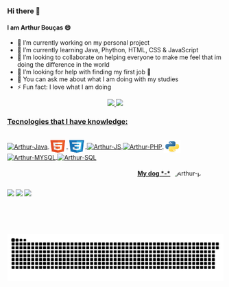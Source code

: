 ### Hi there 👋 
#### I am Arthur Bouças 😄

- 🔭 I’m currently working on my personal project
- 🌱 I’m currently learning Java, Phython, HTML, CSS & JavaScript
- 👯 I’m looking to collaborate on helping everyone to make me feel that im doing the difference in the world
- 🤔 I’m looking for help with finding my first job 💼
- 💬 You can ask me about what I am doing with my studies
- ⚡ Fun fact: I love what I am doing

<div align="center">
  <a href="https://github.com/Thurdias">
 <img height="180em" src="https://github-readme-stats.vercel.app/api?username=thurdias&show_icons=true&theme=dracula&include_all_commits=true&count_private=true"/>
  <img height="180em" src="https://github-readme-stats.vercel.app/api/top-langs/?username=thurdias&layout=compact&langs_count=7&theme=dracula"/>
</div>
  <h3> Tecnologies that I have knowledge: </h3>
</div>
<div style="display: inline_block"><br>
  <img align="center" alt="Arthur-Java" height="30" width="40" src="https://cdn.jsdelivr.net/gh/devicons/devicon/icons/java/java-original.svg">
  <img align="center" alt="Arthur-HTML" height="30" width="40" src="https://raw.githubusercontent.com/devicons/devicon/master/icons/html5/html5-original.svg">
  <img align="center" alt="Arthur-CSS" height="30" width="40" src="https://raw.githubusercontent.com/devicons/devicon/master/icons/css3/css3-original.svg">
  <img align="center" alt="Arthur-JS" height="30" width="40" src="https://cdn.jsdelivr.net/gh/devicons/devicon/icons/javascript/javascript-original.svg">
  <img align="center" alt="Arthur-PHP" height="30" width="40" src="https://cdn.jsdelivr.net/gh/devicons/devicon/icons/php/php-original.svg">
  <img align="center" alt="Arthur-Python" height="30" width="40" src="https://raw.githubusercontent.com/devicons/devicon/master/icons/python/python-original.svg">
  <img align="center" alt="Arthur-MYSQL" height="30" width="40" src="https://cdn.jsdelivr.net/gh/devicons/devicon/icons/mysql/mysql-original-wordmark.svg">
  <img align="center" alt="Arthur-SQL" height="50" width="60" src="https://cdn.jsdelivr.net/gh/devicons/devicon/icons/oracle/oracle-original.svg"> 
  <figure>
  <img align="right" alt="Arthur-pic" height="150" style="border-radius:50px;" src="https://lh3.googleusercontent.com/-mlmq3jd_Sm-Oeo6FcgjVUcv9zqFIZs0gHTH3qQAlO-cVjbIYStDfGt-wek_GSjvb3P1uxqMIjgOpa9sQidhVOWRGbupjgaMANAiWBkIQYLFHhGp6o4zTdaZq1cjrRpIstpah-DzEMMcv_vwXsnztyRrjqPH6_rZ1skz7P-cLFGmJWCWN1LdrRvh1rOCJ1IuCc0OaWgxlW9HjBSbWkac195eXCJMwGaZ17wrLxa3XD9C7yyaIIvJoXZ_aWqA0WBFReILCjH0-x-rQO-0ybTMZA0RWUKyUBAvleQEwU4zGzEaDXxv0Zl-Rvp7k4qZPUUI4VdY7aHfgXl-44y0eLhCPYBxuRmLmeRbSRCZagvZSC09lmbOVIJ0roXYQHU18m1AOInntKRzY28UPlrd17XrrTBBQo-dblwBevZMcOEDa7ztPA5o6fTu8Qmqb4a5-jn1D7kSD3p14OSFgx9buLcSxH3sCgrLGhby-izbqQg1hKkRMxkjiDHU7XkcodinPyXVrR9C645aYizsqJBiDcQOK7icEBO4UWd2CjZNuWwZAOmaGIm3zT-ykXZbsW5fnEteNTYdHmbapNuEqgHwbsM0D-_SczCfyH6Htm43NO0603dcBjEGR9KuxG1UVFpP_5KPHWbOJgZUBeZRmfbWSCEWVoghCcUW2nqi6oozyuv5NYQyaRoQKXIv-O443H8G4SQuiRPMSCS9-NGdj2GKcZCKYgPDjEEPPhwX9FUEgjHr_P364hg_f_kt1E1d17uBdthP6DfrUnCehbteGm8gzxO3NZH5QzBbSWsSVoSQb4TFEMZxkKLbj-7wbh_x5YWF8FlL6dIaadbFVtbUSc7v5oOcQFmFXkg7FA7ydMKfZIJV6XBFB73L9GjW33dhPZFgxEgMUa9mydhPDE1BrhzR93YQSy9_Qg43tDPxfw4ZO5Pf93buBwwoYaQVeSO5kTXLVO578Ylb11M9r7l_suUpMb0aJls=w829-h941-no?authuser=0">
    <figcaption>
  <h4 align="right">My dog *-*</h4>
      </figcaption>
  </figure>
    
</div>
  
##
 
<div> 
  <a href = "mailto:thurdias@gmail.com"><img src="https://img.shields.io/badge/-Gmail-%23333?style=for-the-badge&logo=gmail&logoColor=white" target="_blank"></a>
  <a href="https://www.linkedin.com/in/arthur-dias-bouças/" target="_blank"><img src="https://img.shields.io/badge/-LinkedIn-%230077B5?style=for-the-badge&logo=linkedin&logoColor=white" target="_blank"></a> 
    <a href="https://wa.me/5561982018603" target="_blank"><img src="https://img.shields.io/badge/WhatsApp-25D366?style=for-the-badge&logo=whatsapp&logoColor=white" target="_blank"></a> 
  
  ![Snake animation](https://github.com/thurdias/thurdias/blob/output/github-contribution-grid-snake.svg)
 
</div>
